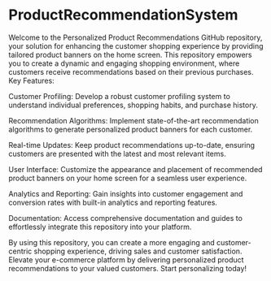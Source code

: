 # ProductRecommendationSystem
Welcome to the Personalized Product Recommendations GitHub repository, your solution for enhancing the customer shopping experience by providing tailored product banners on the home screen. This repository empowers you to create a dynamic and engaging shopping environment, where customers receive recommendations based on their previous purchases.
Key Features:

Customer Profiling: Develop a robust customer profiling system to understand individual preferences, shopping habits, and purchase history.

Recommendation Algorithms: Implement state-of-the-art recommendation algorithms to generate personalized product banners for each customer.

Real-time Updates: Keep product recommendations up-to-date, ensuring customers are presented with the latest and most relevant items.

User Interface: Customize the appearance and placement of recommended product banners on your home screen for a seamless user experience.

Analytics and Reporting: Gain insights into customer engagement and conversion rates with built-in analytics and reporting features.

Documentation: Access comprehensive documentation and guides to effortlessly integrate this repository into your platform.

By using this repository, you can create a more engaging and customer-centric shopping experience, driving sales and customer satisfaction. Elevate your e-commerce platform by delivering personalized product recommendations to your valued customers. Start personalizing today!
